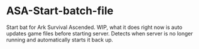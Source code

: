 # ASA-Start-batch-file
Start bat for Ark Survival Ascended. WIP, what it does right now is auto updates game files before starting server. Detects when server is no longer running and automatically starts it back up.
